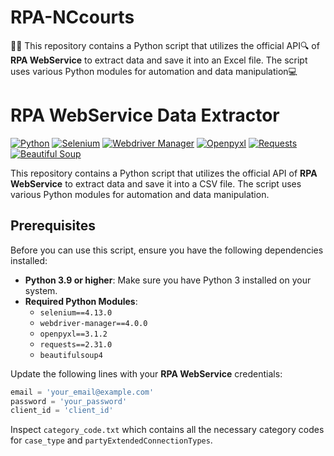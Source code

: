 # RPA-NCcourts
🐍📜 This repository contains a Python script that utilizes the official API🔍 of **RPA WebService** to extract data and save it into an Excel file. The script uses various Python modules for automation and data manipulation💻


# RPA WebService Data Extractor

[![Python](https://img.shields.io/badge/Python-3.9%2B-blue)](https://www.python.org/downloads/)
[![Selenium](https://img.shields.io/badge/Selenium-4.13.0-brightgreen)](https://pypi.org/project/selenium/)
[![Webdriver Manager](https://img.shields.io/badge/Webdriver%20Manager-4.0.0-brightgreen)](https://pypi.org/project/webdriver-manager/)
[![Openpyxl](https://img.shields.io/badge/Openpyxl-3.1.2-brightgreen)](https://pypi.org/project/openpyxl/)
[![Requests](https://img.shields.io/badge/Requests-2.31.0-brightgreen)](https://pypi.org/project/requests/)
[![Beautiful Soup](https://img.shields.io/badge/Beautiful%20Soup-4-brightgreen)](https://pypi.org/project/beautifulsoup4/)

This repository contains a Python script that utilizes the official API of **RPA WebService** to extract data and save it into a CSV file. The script uses various Python modules for automation and data manipulation.

## Prerequisites

Before you can use this script, ensure you have the following dependencies installed:

- **Python 3.9 or higher**: Make sure you have Python 3 installed on your system.
- **Required Python Modules**:
  - `selenium==4.13.0`
  - `webdriver-manager==4.0.0`
  - `openpyxl==3.1.2`
  - `requests==2.31.0`
  - `beautifulsoup4`

Update the following lines with your **RPA WebService** credentials:

   ```python
   email = 'your_email@example.com'
   password = 'your_password'
   client_id = 'client_id'
   ```

Inspect `category_code.txt` which contains all the necessary category codes for `case_type` and `partyExtendedConnectionTypes`.
